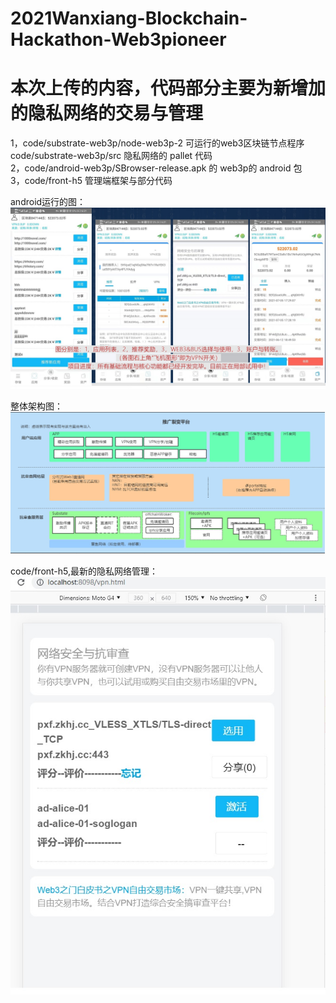 # 2021Wanxiang-Blockchain-Hackathon-Web3pioneer

# 本次上传的内容，代码部分主要为新增加的隐私网络的交易与管理
1，code/substrate-web3p/node-web3p-2  可运行的web3区块链节点程序  
    code/substrate-web3p/src  隐私网络的 pallet 代码  
2，code/android-web3p/SBrowser-release.apk  的  web3p的  android 包  
3，code/front-h5  管理端框架与部分代码  

android运行的图：  
![android-demo](img/android-demo.jpg)


整体架构图：  
![framework](img/framework.jpg)


code/front-h5,最新的隐私网络管理：  
![h5-run demo](img/front-h5.jpg)